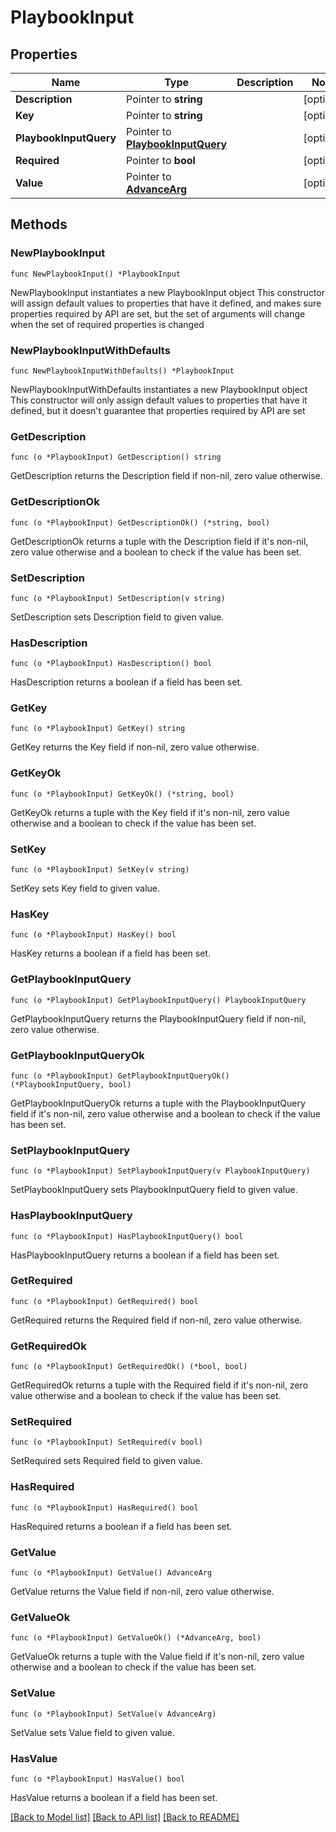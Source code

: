 # PlaybookInput

## Properties

Name | Type | Description | Notes
------------ | ------------- | ------------- | -------------
**Description** | Pointer to **string** |  | [optional] 
**Key** | Pointer to **string** |  | [optional] 
**PlaybookInputQuery** | Pointer to [**PlaybookInputQuery**](PlaybookInputQuery.md) |  | [optional] 
**Required** | Pointer to **bool** |  | [optional] 
**Value** | Pointer to [**AdvanceArg**](AdvanceArg.md) |  | [optional] 

## Methods

### NewPlaybookInput

`func NewPlaybookInput() *PlaybookInput`

NewPlaybookInput instantiates a new PlaybookInput object
This constructor will assign default values to properties that have it defined,
and makes sure properties required by API are set, but the set of arguments
will change when the set of required properties is changed

### NewPlaybookInputWithDefaults

`func NewPlaybookInputWithDefaults() *PlaybookInput`

NewPlaybookInputWithDefaults instantiates a new PlaybookInput object
This constructor will only assign default values to properties that have it defined,
but it doesn't guarantee that properties required by API are set

### GetDescription

`func (o *PlaybookInput) GetDescription() string`

GetDescription returns the Description field if non-nil, zero value otherwise.

### GetDescriptionOk

`func (o *PlaybookInput) GetDescriptionOk() (*string, bool)`

GetDescriptionOk returns a tuple with the Description field if it's non-nil, zero value otherwise
and a boolean to check if the value has been set.

### SetDescription

`func (o *PlaybookInput) SetDescription(v string)`

SetDescription sets Description field to given value.

### HasDescription

`func (o *PlaybookInput) HasDescription() bool`

HasDescription returns a boolean if a field has been set.

### GetKey

`func (o *PlaybookInput) GetKey() string`

GetKey returns the Key field if non-nil, zero value otherwise.

### GetKeyOk

`func (o *PlaybookInput) GetKeyOk() (*string, bool)`

GetKeyOk returns a tuple with the Key field if it's non-nil, zero value otherwise
and a boolean to check if the value has been set.

### SetKey

`func (o *PlaybookInput) SetKey(v string)`

SetKey sets Key field to given value.

### HasKey

`func (o *PlaybookInput) HasKey() bool`

HasKey returns a boolean if a field has been set.

### GetPlaybookInputQuery

`func (o *PlaybookInput) GetPlaybookInputQuery() PlaybookInputQuery`

GetPlaybookInputQuery returns the PlaybookInputQuery field if non-nil, zero value otherwise.

### GetPlaybookInputQueryOk

`func (o *PlaybookInput) GetPlaybookInputQueryOk() (*PlaybookInputQuery, bool)`

GetPlaybookInputQueryOk returns a tuple with the PlaybookInputQuery field if it's non-nil, zero value otherwise
and a boolean to check if the value has been set.

### SetPlaybookInputQuery

`func (o *PlaybookInput) SetPlaybookInputQuery(v PlaybookInputQuery)`

SetPlaybookInputQuery sets PlaybookInputQuery field to given value.

### HasPlaybookInputQuery

`func (o *PlaybookInput) HasPlaybookInputQuery() bool`

HasPlaybookInputQuery returns a boolean if a field has been set.

### GetRequired

`func (o *PlaybookInput) GetRequired() bool`

GetRequired returns the Required field if non-nil, zero value otherwise.

### GetRequiredOk

`func (o *PlaybookInput) GetRequiredOk() (*bool, bool)`

GetRequiredOk returns a tuple with the Required field if it's non-nil, zero value otherwise
and a boolean to check if the value has been set.

### SetRequired

`func (o *PlaybookInput) SetRequired(v bool)`

SetRequired sets Required field to given value.

### HasRequired

`func (o *PlaybookInput) HasRequired() bool`

HasRequired returns a boolean if a field has been set.

### GetValue

`func (o *PlaybookInput) GetValue() AdvanceArg`

GetValue returns the Value field if non-nil, zero value otherwise.

### GetValueOk

`func (o *PlaybookInput) GetValueOk() (*AdvanceArg, bool)`

GetValueOk returns a tuple with the Value field if it's non-nil, zero value otherwise
and a boolean to check if the value has been set.

### SetValue

`func (o *PlaybookInput) SetValue(v AdvanceArg)`

SetValue sets Value field to given value.

### HasValue

`func (o *PlaybookInput) HasValue() bool`

HasValue returns a boolean if a field has been set.


[[Back to Model list]](../README.md#documentation-for-models) [[Back to API list]](../README.md#documentation-for-api-endpoints) [[Back to README]](../README.md)


